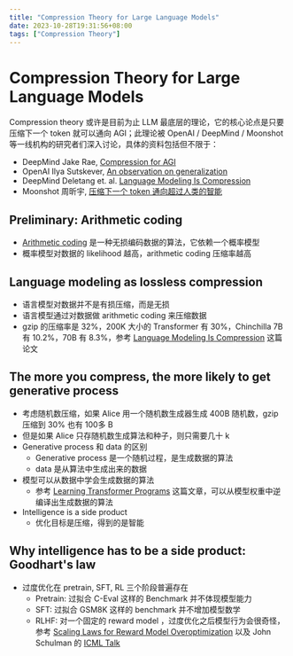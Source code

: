 ```yaml
---
title: "Compression Theory for Large Language Models"
date: 2023-10-28T19:31:56+08:00
tags: ["Compression Theory"]
---
```


# Compression Theory for Large Language Models

Compression theory 或许是目前为止 LLM 最底层的理论，它的核心论点是只要压缩下一个 token 就可以通向 AGI；此理论被 OpenAI / DeepMind / Moonshot 等一线机构的研究者们深入讨论，具体的资料包括但不限于：

- DeepMind Jake Rae, [Compression for AGI](https://www.youtube.com/watch?v=dO4TPJkeaaU)
- OpenAI Ilya Sutskever, [An observation on generalization](https://www.notion.so/Compression-Theory-for-Language-Models-Clubhouse-Style-Discussion-01feb5447454458c83adad5aa9708b17?pvs=21)
- DeepMind Deletang et. al. [Language Modeling Is Compression](https://arxiv.org/pdf/2309.10668.pdf)
- Moonshot 周昕宇, [压缩下一个 token 通向超过人类的智能](https://zhuanlan.zhihu.com/p/619511222)

## Preliminary: Arithmetic coding
* [Arithmetic coding](https://en.wikipedia.org/wiki/Arithmetic_coding) 是一种无损编码数据的算法，它依赖一个概率模型
* 概率模型对数据的 likelihood 越高，arithmetic coding 压缩率越高

## Language modeling as lossless compression
* 语言模型对数据并不是有损压缩，而是无损
* 语言模型通过对数据做 arithmetic coding 来压缩数据
* gzip 的压缩率是 32%，200K 大小的 Transformer 有 30%，Chinchilla 7B 有 10.2%，70B 有 8.3%，参考 [Language Modeling Is Compression](https://abs.arxiv.org/abs/2309.10668) 这篇论文

## The more you compress, the more likely to get generative process
* 考虑随机数压缩，如果 Alice 用一个随机数生成器生成 400B 随机数，gzip 压缩到 30% 也有 100多 B
* 但是如果 Alice 只存随机数生成算法和种子，则只需要几十 k
* Generative process 和 data 的区别
  * Generative process 是一个随机过程，是生成数据的算法
  * data 是从算法中生成出来的数据
* 模型可以从数据中学会生成数据的算法
  * 参考 [Learning Transformer Programs](https://arxiv.org/abs/2306.01128) 这篇文章，可以从模型权重中逆编译出生成数据的算法
* Intelligence is a side product
  * 优化目标是压缩，得到的是智能
 
## Why intelligence has to be a side product: Goodhart's law
* 过度优化在 pretrain, SFT, RL 三个阶段普遍存在
  * Pretrain: 过拟合 C-Eval 这样的 Benchmark 并不体现模型能力
  * SFT: 过拟合 GSM8K 这样的 benchmark 并不增加模型数学
  * RLHF: 对一个固定的 reward model ，过度优化之后模型行为会很奇怪，参考 [Scaling Laws for Reward Model Overoptimization](https://arxiv.org/abs/2210.10760) 以及 John Schulman 的 [ICML Talk](https://icml.cc/virtual/2023/invited-talk/21549)


